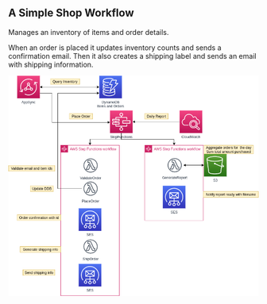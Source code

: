 ## A Simple Shop Workflow

Manages an inventory of items and order details.

When an order is placed it updates inventory counts and sends a confirmation email.
Then it also creates a shipping label and sends an email with shipping information.


![diagram](./SimpleShop.png)